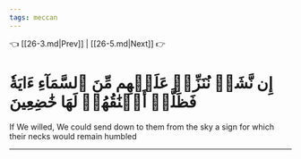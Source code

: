 ```yaml
---
tags: meccan
---
```


👈 [[26-3.md|Prev]] | [[26-5.md|Next]] 👉

# إِن نَّشَأۡ نُنَزِّلۡ عَلَيۡهِم مِّنَ ٱلسَّمَآءِ ءَايَةٗ فَظَلَّتۡ أَعۡنَٰقُهُمۡ لَهَا خَٰضِعِينَ

If We willed, We could send down to them from the sky a sign for which their necks would remain humbled

---

